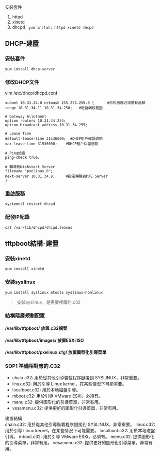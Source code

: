 安裝套件
1. httpd
2. xinetd
3. dhcpd
``` yum install httpd xinetd dhcpd```

## DHCP-建置
### 安裝套件
```yum install dhcp-server```
### 修改DHCP文件
vim /etc/dhcp/dhcpd.conf
```
subnet 10.31.34.0 netmask 255.255.255.0 {      #你的機器必須要有此腳
range 10.31.34.11 10.31.34.250;   #配發網段範圍

# Gateway Allotment
option routers 10.31.34.254; 
option broadcast-address 10.31.34.255;  

# Lease Time
default-lease-time 31536000;  #DHCP租戶確認週期
max-lease-time 31536000;    #DHCP租戶保留週期

# Ping檢查
ping-check true;

# 轉導到Kickstart Server
filename "pxelinux.0";
next-server 10.31.34.9;     #指定轉跳到PXE Server
}
```
### 重啟服務
```systemctl restart dhcpd```
### 配發IP紀錄
```cat /var/lib/dhcpd/dhcpd.leases```

## tftpboot結構-建置
### 安裝xinetd
```yum install xinetd```
### 安裝syslinux
```yum install syslinux mtools syslinux-nonlinux```
> 安裝syslinux，是需要裡面的.c32
### 結構階層規劃配置
#### /var/lib/tftpboot/ 放置.c32檔案
#### /var/lib/tftpboot/images/ 放置ESXi ISO
#### /var/lib/tftpboot/pxelinux.cfg/ 放置圖型化引導菜單
### SOP1 準備相對應的.C32
- chain.c32: 用於從其他引導裝載程序鏈接到 SYSLINUX，非常重要。
- linux.c32: 用於引導 Linux kernel，在某些情況下可能需要。
- localboot.c32: 用於本地磁盤引導。
- mboot.c32: 用於引導 VMware ESXi，必須有。
- menu.c32: 提供圖形化的引導菜單，非常有用。
- vesamenu.c32: 提供更好的圖形化引導菜單，非常有用。

建置結構   
chain.c32: 用於從其他引導裝載程序鏈接到 SYSLINUX，非常重要。
linux.c32: 用於引導 Linux kernel，在某些情況下可能需要。
localboot.c32: 用於本地磁盤引導。
mboot.c32: 用於引導 VMware ESXi，必須有。
menu.c32: 提供圖形化的引導菜單，非常有用。
vesamenu.c32: 提供更好的圖形化引導菜單，非常有用。
